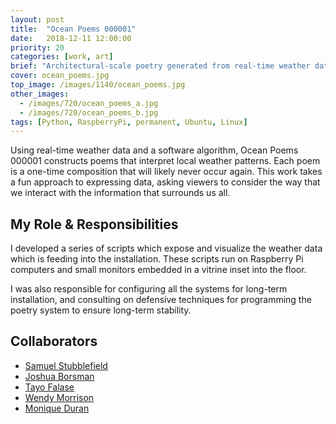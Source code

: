 ```yaml
---
layout: post
title:  "Ocean Poems 000001"
date:   2018-12-11 12:00:00
priority: 20
categories: [work, art]
brief: "Architectural-scale poetry generated from real-time weather data"
cover: ocean_poems.jpg
top_image: /images/1140/ocean_poems.jpg
other_images:
  - /images/720/ocean_poems_a.jpg
  - /images/720/ocean_poems_b.jpg
tags: [Python, RaspberryPi, permanent, Ubuntu, Linux]
---
```


Using real-time weather data and a software algorithm, Ocean Poems 000001 constructs poems that interpret local weather patterns. Each poem is a one-time composition that will likely never occur again. This work takes a fun approach to expressing data, asking viewers to consider the way that we interact with the information that surrounds us all.

## My Role & Responsibilities

I developed a series of scripts which expose and visualize the weather data which is feeding into the installation. These scripts run on Raspberry Pi computers and small monitors embedded in a vitrine inset into the floor.

I was also responsible for configuring all the systems for long-term installation, and consulting on defensive techniques for programming the poetry system to ensure long-term stability.

## Collaborators
* [Samuel Stubblefield][ss]
* [Joshua Borsman][jb]
* [Tayo Falase][tf]
* [Wendy Morrison][wm]
* [Monique Duran][md]

[ss]: http://www.samuelstubblefield.com
[jb]: https://joshuaborsman.com/
[tf]: http://www.olutayofalase.com/
[wm]: http://wendymorrison.squarespace.com/
[md]: https://www.blackwaterstars.com/
